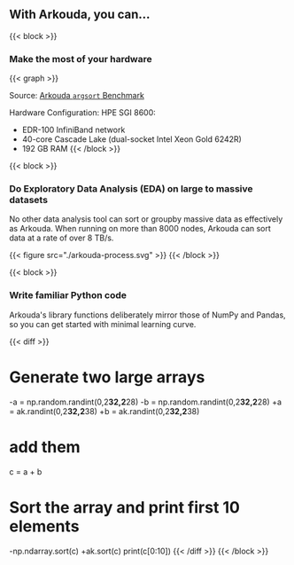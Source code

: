 ## With Arkouda, you can...

{{< block >}}
### Make the most of your hardware

{{< graph >}}

Source: [Arkouda `argsort` Benchmark](https://github.com/Bears-R-Us/arkouda/tree/master/runs/ronawho-2022-10-03)

Hardware Configuration: HPE SGI 8600:
* EDR-100 InfiniBand network
* 40-core Cascade Lake (dual-socket Intel Xeon Gold 6242R)
* 192 GB RAM
{{< /block >}}

{{< block >}}
### Do Exploratory Data Analysis (EDA) on large to massive datasets
No other data analysis tool can sort or groupby massive data as effectively as Arkouda.  When running on more than 8000 nodes, Arkouda can sort data at a rate of over 8 TB/s.

{{< figure src="./arkouda-process.svg" >}}
{{< /block >}}

{{< block >}}
### Write familiar Python code
Arkouda's library functions deliberately mirror those of NumPy and Pandas, so you can get started with minimal learning curve.

{{< diff >}}
 # Generate two large arrays
-a = np.random.randint(0,2**32,2**28)
-b = np.random.randint(0,2**32,2**28)
+a = ak.randint(0,2**32,2**38)
+b = ak.randint(0,2**32,2**38)

 # add them
 c = a + b

 # Sort the array and print first 10 elements
-np.ndarray.sort(c)
+ak.sort(c)
 print(c[0:10])
{{< /diff >}}
{{< /block >}}
